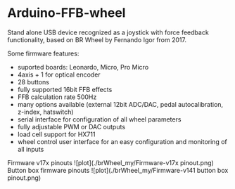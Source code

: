 # Arduino-FFB-wheel
Stand alone USB device recognized as a joystick with force feedback functionality, based on BR Wheel by Fernando Igor from 2017.

Some firmware features:
- suported boards: Leonardo, Micro, Pro Micro
- 4axis + 1 for optical encoder
- 28 buttons
- fully supported 16bit FFB effects
- FFB calculation rate 500Hz
- many options available (external 12bit ADC/DAC, pedal autocalibration, z-index, hatswitch)
- serial interface for configuration of all wheel parameters
- fully adjustable PWM or DAC outputs
- load cell support for HX711
- wheel control user interface for an easy configuration and monitoring of all inputs

Firmware v17x pinouts
![plot](./brWheel_my/Firmware-v17x pinout.png)
Button box firmware pinouts
![plot](./brWheel_my/Firmware-v141 button box pinout.png)
